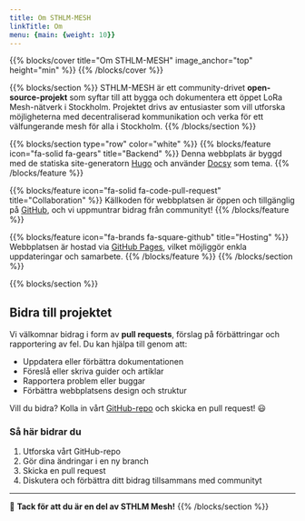```yaml
---
title: Om STHLM-MESH
linkTitle: Om
menu: {main: {weight: 10}}
---
```

{{% blocks/cover title="Om STHLM-MESH" image_anchor="top" height="min" %}}
{{% /blocks/cover %}}

{{% blocks/section %}}
STHLM-MESH är ett community-drivet **open-source-projekt** som syftar till att bygga och dokumentera ett öppet LoRa Mesh-nätverk i Stockholm. 
Projektet drivs av entusiaster som vill utforska möjligheterna med decentraliserad kommunikation och verka för ett välfungerande mesh för alla i Stockholm.
{{% /blocks/section %}}

{{% blocks/section type="row" color="white" %}}
{{% blocks/feature icon="fa-solid fa-gears" title="Backend" %}}
Denna webbplats är byggd med de statiska site-generatorn [Hugo](https://gohugo.io/) och använder [Docsy](https://www.docsy.dev/) som tema.
{{% /blocks/feature %}}

{{% blocks/feature icon="fa-solid fa-code-pull-request" title="Collaboration" %}}
Källkoden för webbplatsen är öppen och tillgänglig på [GitHub](https://github.com/Roslund/sthlm-mesh), och vi uppmuntrar bidrag från communityt!
{{% /blocks/feature %}}

{{% blocks/feature icon="fa-brands fa-square-github" title="Hosting" %}}
Webbplatsen är hostad via [GitHub Pages](https://pages.github.com/), vilket möjliggör enkla uppdateringar och samarbete.
{{% /blocks/feature %}}
{{% /blocks/section %}}


{{% blocks/section %}}
## Bidra till projektet

Vi välkomnar bidrag i form av **pull requests**, förslag på förbättringar och rapportering av fel. Du kan hjälpa till genom att:

- Uppdatera eller förbättra dokumentationen
- Föreslå eller skriva guider och artiklar
- Rapportera problem eller buggar
- Förbättra webbplatsens design och struktur

Vill du bidra? Kolla in vårt [GitHub-repo](https://github.com/Roslund/sthlm-mesh) och skicka en pull request! 😃

### Så här bidrar du
1. Utforska vårt GitHub-repo
2. Gör dina ändringar i en ny branch
3. Skicka en pull request
4. Diskutera och förbättra ditt bidrag tillsammans med communityt


---

🎉 **Tack för att du är en del av STHLM Mesh!**
{{% /blocks/section %}}
